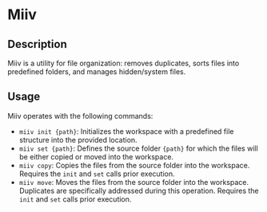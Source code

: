 # Miiv

## Description
Miiv is a utility for file organization: removes duplicates, sorts files into predefined folders, and manages hidden/system files.

## Usage
Miiv operates with the following commands:

- `miiv init {path}`: Initializes the workspace with a predefined file structure into the provided location.
- `miiv set {path}`: Defines the source folder `{path}` for which the files will be either copied or moved into the workspace. 
- `miiv copy`: Copies the files from the source folder into the workspace. Requires the `init` and `set` calls prior execution.
- `miiv move`: Moves the files from the source folder into the workspace. Duplicates are specifically addressed during this operation. Requires the `init` and `set` calls prior execution.
